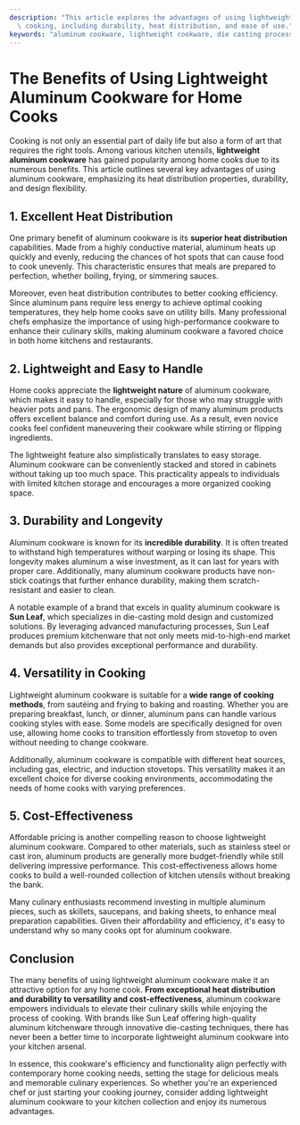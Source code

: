 ```yaml
---
description: "This article explores the advantages of using lightweight aluminum cookware for home\
  \ cooking, including durability, heat distribution, and ease of use."
keywords: "aluminum cookware, lightweight cookware, die casting process, heat dissipation efficiency"
---
```

# The Benefits of Using Lightweight Aluminum Cookware for Home Cooks

Cooking is not only an essential part of daily life but also a form of art that requires the right tools. Among various kitchen utensils, **lightweight aluminum cookware** has gained popularity among home cooks due to its numerous benefits. This article outlines several key advantages of using aluminum cookware, emphasizing its heat distribution properties, durability, and design flexibility.

## 1. Excellent Heat Distribution

One primary benefit of aluminum cookware is its **superior heat distribution** capabilities. Made from a highly conductive material, aluminum heats up quickly and evenly, reducing the chances of hot spots that can cause food to cook unevenly. This characteristic ensures that meals are prepared to perfection, whether boiling, frying, or simmering sauces. 

Moreover, even heat distribution contributes to better cooking efficiency. Since aluminum pans require less energy to achieve optimal cooking temperatures, they help home cooks save on utility bills. Many professional chefs emphasize the importance of using high-performance cookware to enhance their culinary skills, making aluminum cookware a favored choice in both home kitchens and restaurants.

## 2. Lightweight and Easy to Handle

Home cooks appreciate the **lightweight nature** of aluminum cookware, which makes it easy to handle, especially for those who may struggle with heavier pots and pans. The ergonomic design of many aluminum products offers excellent balance and comfort during use. As a result, even novice cooks feel confident maneuvering their cookware while stirring or flipping ingredients.

The lightweight feature also simplistically translates to easy storage. Aluminum cookware can be conveniently stacked and stored in cabinets without taking up too much space. This practicality appeals to individuals with limited kitchen storage and encourages a more organized cooking space.

## 3. Durability and Longevity

Aluminum cookware is known for its **incredible durability**. It is often treated to withstand high temperatures without warping or losing its shape. This longevity makes aluminum a wise investment, as it can last for years with proper care. Additionally, many aluminum cookware products have non-stick coatings that further enhance durability, making them scratch-resistant and easier to clean.

A notable example of a brand that excels in quality aluminum cookware is **Sun Leaf**, which specializes in die-casting mold design and customized solutions. By leveraging advanced manufacturing processes, Sun Leaf produces premium kitchenware that not only meets mid-to-high-end market demands but also provides exceptional performance and durability.

## 4. Versatility in Cooking

Lightweight aluminum cookware is suitable for a **wide range of cooking methods**, from sautéing and frying to baking and roasting. Whether you are preparing breakfast, lunch, or dinner, aluminum pans can handle various cooking styles with ease. Some models are specifically designed for oven use, allowing home cooks to transition effortlessly from stovetop to oven without needing to change cookware.

Additionally, aluminum cookware is compatible with different heat sources, including gas, electric, and induction stovetops. This versatility makes it an excellent choice for diverse cooking environments, accommodating the needs of home cooks with varying preferences.

## 5. Cost-Effectiveness

Affordable pricing is another compelling reason to choose lightweight aluminum cookware. Compared to other materials, such as stainless steel or cast iron, aluminum products are generally more budget-friendly while still delivering impressive performance. This cost-effectiveness allows home cooks to build a well-rounded collection of kitchen utensils without breaking the bank.

Many culinary enthusiasts recommend investing in multiple aluminum pieces, such as skillets, saucepans, and baking sheets, to enhance meal preparation capabilities. Given their affordability and efficiency, it's easy to understand why so many cooks opt for aluminum cookware.

## Conclusion

The many benefits of using lightweight aluminum cookware make it an attractive option for any home cook. **From exceptional heat distribution and durability to versatility and cost-effectiveness**, aluminum cookware empowers individuals to elevate their culinary skills while enjoying the process of cooking. With brands like Sun Leaf offering high-quality aluminum kitchenware through innovative die-casting techniques, there has never been a better time to incorporate lightweight aluminum cookware into your kitchen arsenal.

In essence, this cookware's efficiency and functionality align perfectly with contemporary home cooking needs, setting the stage for delicious meals and memorable culinary experiences. So whether you're an experienced chef or just starting your cooking journey, consider adding lightweight aluminum cookware to your kitchen collection and enjoy its numerous advantages.
